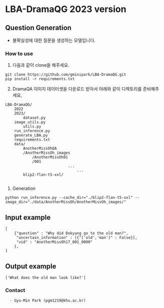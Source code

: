 # LBA-DramaQG 2023 version

## Question Generation
- 불확실성에 대한 질문을 생성하는 모델입니다.

### How to use
  1. 다음과 같이 clone을 해주세요.
  ```
  git clone https://github.com/gminipark/LBA-DramaQG.git
  pip install -r requirements.txt
  ```
  
2. DramaQA 이미지 데이터셋을 다운로드 받아서 아래와 같이 디렉토리를  준비해주세요,
``` 
LBA-DramaQG/
    2022
    2023/
        dataset.py
	image_utils.py
        utils.py
	run_inference.py
	generate_LBA.py
	requirements.txt
	data/
	    AnotherMissOhQA
  		/AnotherMissOh_images
		    /AnotherMissOh01
			/001
                            ...
                                ...
        blip2-flan-t5-xxl/
                

```
1. Generation
```
python run_inference.py --cache_dir="./blip2-flan-t5-xxl" --image_dir="./data/AnotherMissOh/AnotherMissOh_images/"
```

## Input example 
```
[
    {"question" : "Why did Dokyung go to the old man?",
     "uncertain_information" : [{"['old','man']" : False}],
     "vid" : "AnotherMissOh17_001_0000"
    },
]
```
## Output example
```
['What does the old man look like?']
```

 ### Contact
	  - Gyu-Min Park (pgm1219@khu.ac.kr)
